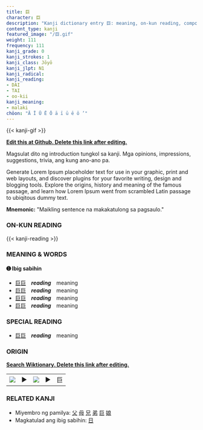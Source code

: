 ```yaml
---
title: 巨
character: 巨
description: "Kanji dictionary entry 巨: meaning, on-kun reading, compounds, origin, related kanji"
content_type: kanji
featured_image: "/巨.gif"
weight: 111
frequency: 111
kanji_grade: 0
kanji_strokes: 1
kanji_class: Jōyō
kanji_jlpt: N1
kanji_radical: 
kanji_reading: 
- DAI
- TAI
- oo-kii
kanji_meaning:
- malaki
chōon: "Ā Ī Ū Ē Ō ā ī ū ē ō ’"
---
```

[//]: # (Don't edit the line below. Kanji animated GIF code is automatically generated.)
{{< kanji-gif >}}

[//]: # (Edit below this line.)

**[Edit this at Github. Delete this link after editing.](https://github.com/tim0g/tim/tree/main/content/kanji/巨/index.md)**

Magsulat dito ng introduction tungkol sa kanji. Mga opinions, impressions, suggestions, trivia, ang kung ano-ano pa.

Generate Lorem Ipsum placeholder text for use in your graphic, print and web layouts, and discover plugins for your favorite writing, design and blogging tools. Explore the origins, history and meaning of the famous passage, and learn how Lorem Ipsum went from scrambled Latin passage to ubiqitous dummy text.
 
**Mnemonic:** "Maikling sentence na makakatulong sa pagsaulo."

### ON-KUN READING

[//]: # (Don't edit the line below. ON-KUN READING code is automatically generated.)
{{< kanji-reading >}}

### MEANING & WORDS

#### ➊ **Ibig sabihin**
  - [巨](../巨)[巨](../巨)　***reading***　meaning
  - [巨](../巨)[巨](../巨)　***reading***　meaning
  - [巨](../巨)[巨](../巨)　***reading***　meaning
  - [巨](../巨)[巨](../巨)　***reading***　meaning

### SPECIAL READING
  - [巨](../巨)[巨](../巨)　***reading***　meaning

### ORIGIN

**[Search Wiktionary. Delete this link after editing.](https://wiktionary.org/wiki/巨)**
<table class="kanji-table"><tr><td>
<img src="60px-巨-bronze.svg.png">
</td><td>▶</td><td>
<img src="60px-巨-oracle.svg.png">
</td><td>▶</td>
<td class="kanji-origin">巨</td>
</tr></table>

### RELATED KANJI
- Miyembro ng pamilya: [父](../父) [母](../母) [兄](../兄) [弟](../弟) [巨](../巨) [娘](../娘)
- Magkatulad ang ibig sabihin: [日](../日)
